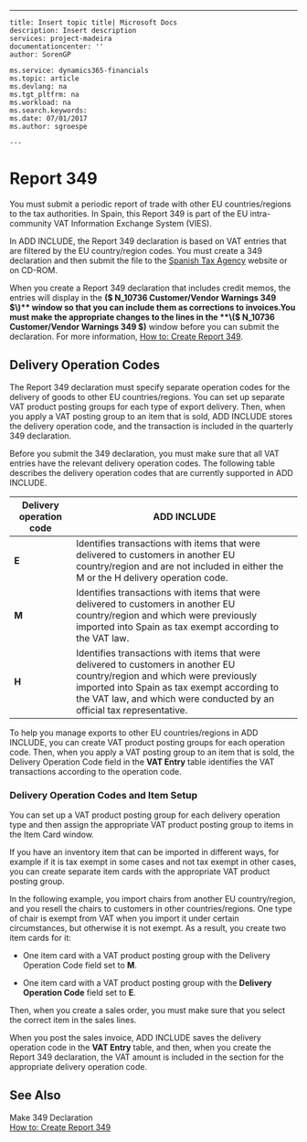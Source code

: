 ---
    title: Insert topic title| Microsoft Docs
    description: Insert description
    services: project-madeira
    documentationcenter: ''
    author: SorenGP

    ms.service: dynamics365-financials
    ms.topic: article
    ms.devlang: na
    ms.tgt_pltfrm: na
    ms.workload: na
    ms.search.keywords:
    ms.date: 07/01/2017
    ms.author: sgroespe

    ---
# Report 349
You must submit a periodic report of trade with other EU countries\/regions to the tax authorities. In Spain, this Report 349 is part of the EU intra-community VAT Information Exchange System \(VIES\).  
  
 In ADD INCLUDE<!--[!INCLUDE[navnow](../../ApplicationDesign/includes/navnow_md.md)]-->, the Report 349 declaration is based on VAT entries that are filtered by the EU country\/region codes. You must create a 349 declaration and then submit the file to the [Spanish Tax Agency](http://go.microsoft.com/fwlink/?LinkId=238181) website or on CD-ROM.  
  
 When you create a Report 349 declaration that includes credit memos, the entries will display in the **\($ N\_10736 Customer\/Vendor Warnings 349 $\)** window so that you can include them as corrections to invoices.You must make the appropriate changes to the lines in the **\($ N\_10736 Customer\/Vendor Warnings 349 $\)** window before you can submit the declaration. For more information, [How to: Create Report 349](../../LocalFunctionalityForMicrosoftDynamicsNav2016/Spain/how-to-create-report-349.md).  
  
## Delivery Operation Codes  
 The Report 349 declaration must specify separate operation codes for the delivery of goods to other EU countries\/regions. You can set up separate VAT product posting groups for each type of export delivery. Then, when you apply a VAT posting group to an item that is sold, ADD INCLUDE<!--[!INCLUDE[navnow](../../ApplicationDesign/includes/navnow_md.md)]--> stores the delivery operation code, and the transaction is included in the quarterly 349 declaration.  
  
 Before you submit the 349 declaration, you must make sure that all VAT entries have the relevant delivery operation codes. The following table describes the delivery operation codes that are currently supported in ADD INCLUDE<!--[!INCLUDE[navnow](../../ApplicationDesign/includes/navnow_md.md)]-->.  
  
|Delivery operation code|ADD INCLUDE<!--[!INCLUDE[bp_tabledescription](../../ApplicationDesign/includes/bp_tabledescription_md.md)]-->|  
|-----------------------------|---------------------------------------|  
|**E**|Identifies transactions with items that were delivered to customers in another EU country\/region and are not included in either the M or the H delivery operation code.|  
|**M**|Identifies transactions with items that were delivered to customers in another EU country\/region and which were previously imported into Spain as tax exempt according to the VAT law.|  
|**H**|Identifies transactions with items that were delivered to customers in another EU country\/region and which were previously imported into Spain as tax exempt according to the VAT law, and which were conducted by an official tax representative.|  
  
 To help you manage exports to other EU countries\/regions in ADD INCLUDE<!--[!INCLUDE[navnow](../../ApplicationDesign/includes/navnow_md.md)]-->, you can create VAT product posting groups for each operation code. Then, when you apply a VAT posting group to an item that is sold, the Delivery Operation Code field in the **VAT Entry** table identifies the VAT transactions according to the operation code.  
  
### Delivery Operation Codes and Item Setup  
 You can set up a VAT product posting group for each delivery operation type and then assign the appropriate VAT product posting group to items in the Item Card window.  
  
 If you have an inventory item that can be imported in different ways, for example if it is tax exempt in some cases and not tax exempt in other cases, you can create separate item cards with the appropriate VAT product posting group.  
  
 In the following example, you import chairs from another EU country\/region, and you resell the chairs to customers in other countries\/regions. One type of chair is exempt from VAT when you import it under certain circumstances, but otherwise it is not exempt. As a result, you create two item cards for it:  
  
-   One item card with a VAT product posting group with the Delivery Operation Code field set to **M**.  
  
-   One item card with a VAT product posting group with the **Delivery Operation Code** field set to **E**.  
  
 Then, when you create a sales order, you must make sure that you select the correct item in the sales lines.  
  
 When you post the sales invoice, ADD INCLUDE<!--[!INCLUDE[navnow](../../ApplicationDesign/includes/navnow_md.md)]--> saves the delivery operation code in the **VAT Entry** table, and then, when you create the Report 349 declaration, the VAT amount is included in the section for the appropriate delivery operation code.  
  
## See Also  
 Make 349 Declaration   
 [How to: Create Report 349](../../LocalFunctionalityForMicrosoftDynamicsNav2016/Spain/how-to-create-report-349.md)